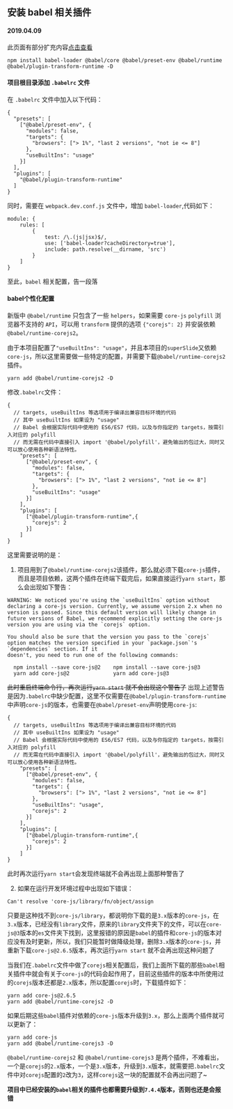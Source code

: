 
## 安装 babel 相关插件

#### 2019.04.09
此页面有部分扩充内容<a href="#babel个性化配置">点击查看</a>   

```
npm install babel-loader @babel/core @babel/preset-env @babel/runtime @babel/plugin-transform-runtime -D
```


#### 项目根目录添加 `.babelrc` 文件

在 `.babelrc` 文件中加入以下代码：

```
{
  "presets": [
    ["@babel/preset-env", {
      "modules": false,
      "targets": {
        "browsers": ["> 1%", "last 2 versions", "not ie <= 8"]
      },
      "useBuiltIns": "usage"
    }]
  ],
  "plugins": [
    "@babel/plugin-transform-runtime"
  ]
}
```

同时，需要在 `webpack.dev.conf.js` 文件中，增加 `babel-loader`,代码如下：

```
module: {
    rules: [
        {
            test: /\.(js|jsx)$/,
            use: ['babel-loader?cacheDirectory=true'],
            include: path.resolve(__dirname, 'src')
        }
    ]
}
```

至此，`babel` 相关配置，告一段落

#### <a name="babel个性化配置">babel个性化配置</a> 
新版中 `@babel/runtime` 只包含了一些 `helpers`，如果需要 `core-js` `polyfill` 浏览器不支持的 `API`，可以用 `transform` 提供的选项 `{"corejs": 2}` 并安装依赖 `@babel/runtime-corejs2`。

由于本项目配置了`"useBuiltIns": "usage"`，并且本项目的`superSlide`又依赖`core-js`，所以这里需要做一些特定的配置，并需要下载`@babel/runtime-corejs2`插件。

```
yarn add @babel/runtime-corejs2 -D
```
修改`.babelrc`文件：
```
{
  // targets, useBuiltIns 等选项用于编译出兼容目标环境的代码
  // 其中 useBuiltIns 如果设为 "usage"
  // Babel 会根据实际代码中使用的 ES6/ES7 代码，以及与你指定的 targets，按需引入对应的 polyfill
  // 而无需在代码中直接引入 import '@babel/polyfill'，避免输出的包过大，同时又可以放心使用各种新语法特性。
    "presets": [
      ["@babel/preset-env", {
        "modules": false,
        "targets": {
          "browsers": ["> 1%", "last 2 versions", "not ie <= 8"]
        },
        "useBuiltIns": "usage"
      }]
    ],
    "plugins": [
      ["@babel/plugin-transform-runtime",{
        "corejs": 2
      }]
    ]
}
```

这里需要说明的是：
1. 项目用到了`@babel/runtime-corejs2`该插件，那么就必须下载`core-js`插件，而且是项目依赖，这两个插件在终端下载完后，如果直接运行`yarn start`，那么会出现如下警告：

```
WARNING: We noticed you're using the `useBuiltIns` option without declaring a core-js version. Currently, we assume version 2.x when no version is passed. Since this default version will likely change in future versions of Babel, we recommend explicitly setting the core-js version you are using via the `corejs` option.

You should also be sure that the version you pass to the `corejs` option matches the version specified in your `package.json`'s `dependencies` section. If it
doesn't, you need to run one of the following commands:

  npm install --save core-js@2    npm install --save core-js@3
  yarn add core-js@2              yarn add core-js@3
```
~~此时重启终端命令行，再次运行`yarn start` 就不会出现这个警告了~~
出现上述警告是因为`.babelrc`中缺少配置，这里不仅需要在`@babel/plugin-transform-runtime`中声明`core-js`的版本，也需要在`@babel/preset-env`声明使用`core-js`:

```
{
  // targets, useBuiltIns 等选项用于编译出兼容目标环境的代码
  // 其中 useBuiltIns 如果设为 "usage"
  // Babel 会根据实际代码中使用的 ES6/ES7 代码，以及与你指定的 targets，按需引入对应的 polyfill
  // 而无需在代码中直接引入 import '@babel/polyfill'，避免输出的包过大，同时又可以放心使用各种新语法特性。
    "presets": [
      ["@babel/preset-env", {
        "modules": false,
        "targets": {
          "browsers": ["> 1%", "last 2 versions", "not ie <= 8"]
        },
        "useBuiltIns": "usage",
        "corejs": 2
      }]
    ],
    "plugins": [
      ["@babel/plugin-transform-runtime",{
        "corejs": 2
      }]
    ]
}
```
此时再次运行`yarn start`会发现终端就不会再出现上面那种警告了

2. 如果在运行开发环境过程中出现如下错误：

```
Can't resolve 'core-js/library/fn/object/assign
```
只要是这种找不到`core-js/library`，都说明你下载的是`3.x`版本的`core-js`，在`3.x`版本，已经没有`library`文件，原来的`library`文件夹下的文件，可以在`core-js@3`版本的`es`文件夹下找到，这里报错的原因是`babel`的插件和`core-js`的版本对应没有及时更新，所以，我们只能暂时做降级处理，删除`3.x`版本的`core-js`，并重新下载`core-js@2.6.5`版本，再次运行`yarn start` 就不会再出现这种问题了

当我们在`.babelrc`文件中做了`corejs`相关配置后，我们上面所下载的那些`babel`相关插件中就会有关于`core-js`的代码会起作用了，目前这些插件的版本中所使用过的`corejs`版本还都是`2.x`版本，所以配置`corejs`时，下载插件如下：
```
yarn add core-js@2.6.5
yarn add @babel/runtime-corejs2 -D
```


如果后期这些`babel`插件对依赖的`core-js`版本升级到`3.x`，那么上面两个插件就可以更新了：
```
yarn add core-js
yarn add @babel/runtime-corejs3 -D
```
`@babel/runtime-corejs2` 和 `@babel/runtime-corejs3` 是两个插件，不难看出，一个是`corejs`的`2.x`版本，一个是`3.x`版本，升级到`3.x`版本，就需要把`.babelrc`文件中对`corejs`配置的`2`改为`3`，这样`corejs`这一块的配置就不会再出问题了~


**项目中已经安装的`babel`相关的插件也都需要升级到`7.4.4`版本，否则也还是会报错**

